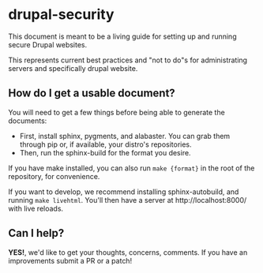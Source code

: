drupal-security
===============

This document is meant to be a living guide for setting up and running secure
Drupal websites.

This represents current best practices and "not to do"s for administrating
servers and specifically drupal website.

How do I get a usable document?
-------------------------------

You will need to get a few things before being able to generate the documents:

* First, install sphinx, pygments, and alabaster. You can grab them through pip
  or, if available, your distro's repositories.
* Then, run the sphinx-build for the format you desire.

If you have make installed, you can also run `make {format}` in the root of the
repository, for convenience.

If you want to develop, we recommend installing sphinx-autobuild, and running
`make livehtml`. You'll then have a server at http://localhost:8000/ with live
reloads.

Can I help?
-----------

**YES!**, we'd like to get your thoughts, concerns, comments. If you have an 
improvements submit a PR or a patch!
